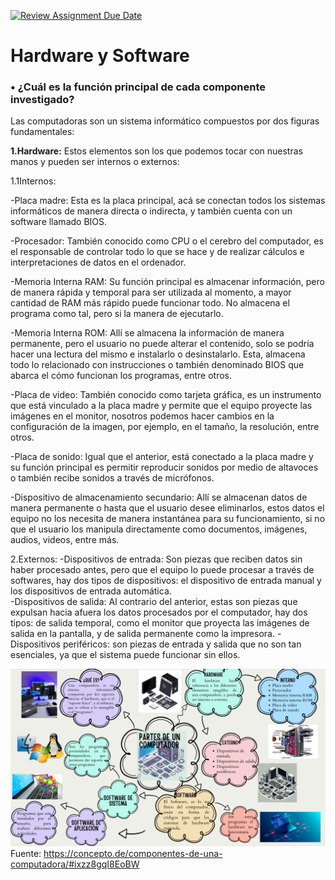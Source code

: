 [![Review Assignment Due Date](https://classroom.github.com/assets/deadline-readme-button-22041afd0340ce965d47ae6ef1cefeee28c7c493a6346c4f15d667ab976d596c.svg)](https://classroom.github.com/a/ZHlrD2sU)
# Hardware y Software
### **•	¿Cuál es la función principal de cada componente investigado?** 
Las computadoras son un sistema informático compuestos por dos figuras fundamentales:

**1.Hardware:** Estos elementos son los que podemos tocar con nuestras manos y pueden ser internos o externos:

1.1Internos:

-Placa madre: Esta es la placa principal, acá se conectan todos los sistemas informáticos de manera directa o indirecta, y también cuenta con un software llamado BIOS. 

-Procesador: También conocido como CPU o el cerebro del computador, es el responsable de controlar todo lo que se hace y de realizar cálculos e interpretaciones de datos en el ordenador. 

-Memoria Interna RAM: Su función principal es almacenar información, pero de manera rápida y temporal para ser utilizada al momento, a mayor cantidad de RAM más rápido puede funcionar todo. No almacena el programa como tal, pero si la manera de ejecutarlo.

-Memoria Interna ROM: Allí se almacena la información de manera permanente, pero el usuario no puede alterar el contenido, solo se podría hacer una lectura del mismo e instalarlo o desinstalarlo. Esta, almacena todo lo relacionado con instrucciones o también denominado BIOS que abarca el cómo funcionan los programas, entre otros.

-Placa de video: También conocido como tarjeta gráfica, es un instrumento que está vinculado a la placa madre y permite que el equipo proyecte las imágenes en el monitor, nosotros podemos hacer cambios en la configuración de la imagen, por ejemplo, en el tamaño, la resolución, entre otros.

-Placa de sonido: Igual que el anterior, está conectado a la placa madre y su función principal es permitir reproducir sonidos por medio de altavoces o también recibe sonidos a través de micrófonos. 

-Dispositivo de almacenamiento secundario: Allí se almacenan datos de manera permanente o hasta que el usuario desee eliminarlos, estos datos el equipo no los necesita de manera instantánea para su funcionamiento, si no que el usuario los manipula directamente como documentos, imágenes, audios, videos, entre más. 

2.Externos:
-Dispositivos de entrada: Son piezas que reciben datos sin haber procesado antes, pero que el equipo lo puede procesar a través de softwares, hay dos tipos de dispositivos: el dispositivo de entrada manual y los dispositivos de entrada automática.  
-Dispositivos de salida: Al contrario del anterior, estas son piezas que expulsan hacia afuera los datos procesados por el computador, hay dos tipos: de salida temporal, como el monitor que proyecta las imágenes de salida en la pantalla, y de salida permanente como la impresora.
-Dispositivos periféricos: son piezas de entrada y salida que no son tan esenciales, ya que el sistema puede funcionar sin ellos.




![mapa metal](https://github.com/hacUPB/prog-2420-eval-u1-AnaSofiaH12/blob/main/imagenes/image.png)
Fuente: https://concepto.de/componentes-de-una-computadora/#ixzz8gqI8EoBW
